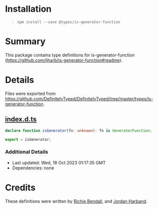 # Installation
> `npm install --save @types/is-generator-function`

# Summary
This package contains type definitions for is-generator-function (https://github.com/ljharb/is-generator-function#readme).

# Details
Files were exported from https://github.com/DefinitelyTyped/DefinitelyTyped/tree/master/types/is-generator-function.
## [index.d.ts](https://github.com/DefinitelyTyped/DefinitelyTyped/tree/master/types/is-generator-function/index.d.ts)
````ts
declare function isGenerator(fn: unknown): fn is GeneratorFunction;

export = isGenerator;

````

### Additional Details
 * Last updated: Wed, 18 Oct 2023 01:17:35 GMT
 * Dependencies: none

# Credits
These definitions were written by [Richie Bendall](https://github.com/Richienb), and [Jordan Harband](https://github.com/ljharb).
